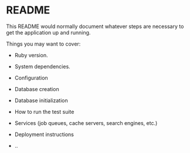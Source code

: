 # README

This README would normally document whatever steps are necessary to get the
application up and running.

Things you may want to cover:

* Ruby version.

* System dependencies.

* Configuration

* Database creation

* Database initialization

* How to run the test suite

* Services (job queues, cache servers, search engines, etc.)

* Deployment instructions

* ..

